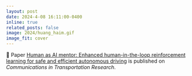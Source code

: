 ```yaml
---
layout: post
date: 2024-4-08 16:11:00-0400
inline: true
related_posts: false
image: 2024/huang_haim.gif
image_fit: cover
---
```



🎉 Paper [Human as AI mentor: Enhanced human-in-the-loop reinforcement learning for safe and efficient autonomous driving](https://www-sciencedirect-com.ezproxy.library.wisc.edu/science/article/pii/S2772424724000106) is published on *Communications in Transportation Research*. 